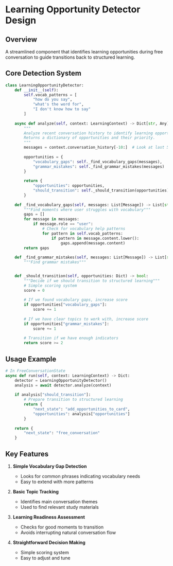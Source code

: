 # Learning Opportunity Detector Design

## Overview
A streamlined component that identifies learning opportunities during free conversation to guide transitions back to structured learning.

## Core Detection System

```python
class LearningOpportunityDetector:
    def __init__(self):
        self.vocab_patterns = [
            "how do you say",
            "what's the word for",
            "I don't know how to say"
        ]
        
    async def analyze(self, context: LearningContext) -> Dict[str, Any]:
        """
        Analyze recent conversation history to identify learning opportunities.
        Returns a dictionary of opportunities and their priority.
        """
        messages = context.conversation_history[-10:]  # Look at last 5 messages
        
        opportunities = {
            "vocabulary_gaps": self._find_vocabulary_gaps(messages),
            "grammar_mistakes": self._find_grammar_mistakes(messages)
        }
        
        return {
            "opportunities": opportunities,
            "should_transition": self._should_transition(opportunities)
        }
    
    def _find_vocabulary_gaps(self, messages: List[Message]) -> List[str]:
        """Find moments where user struggles with vocabulary"""
        gaps = []
        for message in messages:
            if message.role == "user":
                # Check for vocabulary help patterns
                for pattern in self.vocab_patterns:
                    if pattern in message.content.lower():
                        gaps.append(message.content)
        return gaps
    
    def _find_grammar_mistakes(self, messages: List[Message]) -> List[str]:
        """Find grammar mistakes"""


    def _should_transition(self, opportunities: Dict) -> bool:
        """Decide if we should transition to structured learning"""
        # Simple scoring system
        score = 0
        
        # If we found vocabulary gaps, increase score
        if opportunities["vocabulary_gaps"]:
            score += 1
            
        # If we have clear topics to work with, increase score
        if opportunities["grammar_mistakes"]:
            score += 1
            
        # Transition if we have enough indicators
        return score >= 2
```

## Usage Example

```python
# In FreeConversationState
async def run(self, context: LearningContext) -> Dict:
    detector = LearningOpportunityDetector()
    analysis = await detector.analyze(context)
    
    if analysis["should_transition"]:
        # Prepare transition to structured learning
        return {
            "next_state": "add_opportunities_to_card",
            "opportunities": analysis["opportunities"]
        }
    
    return {
        "next_state": "free_conversation"
    }
```

## Key Features

1. **Simple Vocabulary Gap Detection**
   - Looks for common phrases indicating vocabulary needs
   - Easy to extend with more patterns

2. **Basic Topic Tracking**
   - Identifies main conversation themes
   - Used to find relevant study materials

3. **Learning Readiness Assessment**
   - Checks for good moments to transition
   - Avoids interrupting natural conversation flow

4. **Straightforward Decision Making**
   - Simple scoring system
   - Easy to adjust and tune